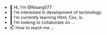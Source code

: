 - 👋 Hi, I’m @Nisarg077
- 👀 I’m interested in development of technology.
- 🌱 I’m currently learning Html, Css, is.
- 💞️ I’m looking to collaborate on ...
- 📫 How to reach me ...

<!---
Nisarg077/Nisarg077 is a ✨ special ✨ repository because its `README.md` (this file) appears on your GitHub profile.
You can click the Preview link to take a look at your changes.
--->
